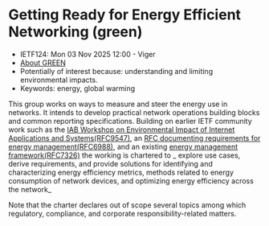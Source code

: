 # Getting Ready for Energy Efficient Networking (green)
* <IETFschedule>IETF124: Mon 03 Nov 2025 12:00 - Viger</IETFschedule>
* [About GREEN](https://datatracker.ietf.org/doc/charter-ietf-green)
* Potentially of interest because: understanding and limiting environmental impacts. 
* Keywords: energy, global warming

 This group works on ways to measure and steer the energy use in networks. It intends to develop practical network operations building blocks and common reporting specifications. Building on earlier IETF community work such as the [IAB Workshop on Environmental Impact of Internet Applications and Systems(RFC9547)](https://www.rfc-editor.org/rfc/rfc9547.txt), an [RFC documenting requirements for energy management(RFC6988)](https://www.rfc-editor.org/rfc/rfc6988.txt), and an existing [energy management framework(RFC7326)](https://www.rfc-editor.org/rfc/rfc7326.txt) the working is chartered to _ explore use cases, derive requirements, and provide solutions for identifying and characterizing energy efficiency metrics, methods related to energy consumption of network devices, and optimizing energy efficiency across the network_

  Note that the charter declares out of scope several topics among which regulatory, compliance, and corporate responsibility-related matters.